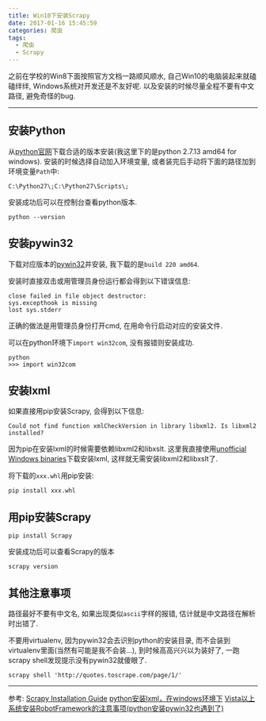 ```yaml
---
title: Win10下安装Scrapy
date: 2017-01-16 15:45:59
categories: 爬虫
tags:
  - 爬虫
  - Scrapy
---
```


之前在学校的Win8下面按照官方文档一路顺风顺水, 自己Win10的电脑装起来就磕磕绊绊, Windows系统对开发还是不友好呢.
以及安装的时候尽量全程不要有中文路径, 避免奇怪的bug.

---

## 安装Python

从[python官网](https://www.python.org/downloads/)下载合适的版本安装(我这里下的是python 2.7.13 amd64 for windows).
安装的时候选择自动加入环境变量, 或者装完后手动将下面的路径加到环境变量`Path`中:

`C:\Python27\;C:\Python27\Scripts\;`

安装成功后可以在控制台查看python版本.

`python --version`
<!-- more -->

## 安装pywin32

下载对应版本的[pywin32](https://sourceforge.net/projects/pywin32/files/)并安装, 我下载的是`build 220 amd64`.

安装时直接双击或用管理员身份运行都会得到以下错误信息:

```
close failed in file object destructor:
sys.excepthook is missing
lost sys.stderr
```

正确的做法是用管理员身份打开cmd, 在用命令行启动对应的安装文件.

可以在python环境下`import win32com`, 没有报错则安装成功.

```
python
>>> import win32com
```

## 安装lxml

如果直接用pip安装Scrapy, 会得到以下信息:

`Could not find function xmlCheckVersion in library libxml2. Is libxml2 installed?`

因为pip在安装lxml的时候需要依赖libxml2和libxslt. 这里我直接使用[unofficial Windows binaries](http://www.lfd.uci.edu/~gohlke/pythonlibs/#lxml)下载安装lxml, 这样就无需安装libxml2和libxslt了.

将下载的`xxx.whl`用pip安装:

`pip install xxx.whl`

## 用pip安装Scrapy

`pip install Scrapy`

安装成功后可以查看Scrapy的版本

`scrapy version`

## 其他注意事项

路径最好不要有中文名, 如果出现类似`ascii`字样的报错, 估计就是中文路径在解析时出错了.

不要用virtualenv, 因为pywin32会去识别python的安装目录, 而不会装到virtualenv里面(当然有可能是我不会装...), 到时候高高兴兴以为装好了, 一跑scrapy shell发现提示没有pywin32就傻眼了.

`scrapy shell 'http://quotes.toscrape.com/page/1/'`

---

参考:
[Scrapy Installation Guide](https://doc.scrapy.org/en/latest/intro/install.html)
[python安装lxml，在windows环境下](http://blog.csdn.net/g1apassz/article/details/46574963)
[Vista以上系统安装RobotFramework的注意事项(python安装pywin32也遇到了)](http://blog.csdn.net/frankarmstrong/article/details/8949987)
